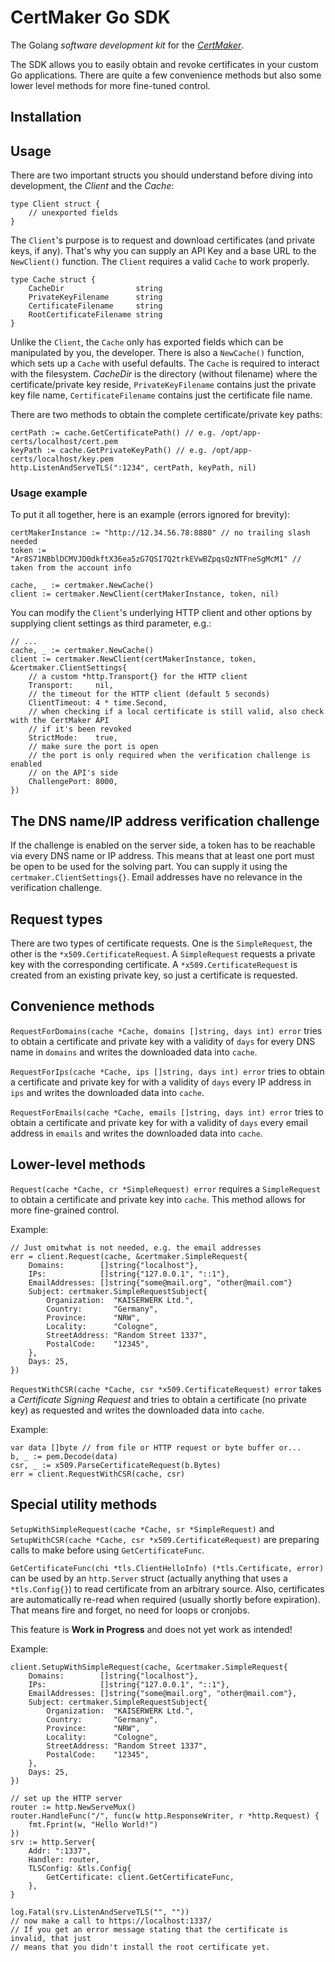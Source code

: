 # CertMaker Go SDK

The Golang *software development kit* for the *[CertMaker](https://github.com/KaiserWerk/CertMaker)*.

The SDK allows you to easily obtain and revoke certificates in your custom Go applications. There are quite a few
convenience methods but also some lower level methods for more fine-tuned control.

## Installation



## Usage

There are two important structs you should understand before diving into development, the *Client* and the *Cache*:

```golang
type Client struct {
	// unexported fields
}
```

The ``Client``'s purpose is to request and download certificates (and private keys, if any). That's why you can supply
an API Key and a base URL to the ``NewClient()`` function. The ``Client`` requires a valid ``Cache`` to work
properly.


```golang
type Cache struct {
    CacheDir                string
    PrivateKeyFilename      string
    CertificateFilename     string
    RootCertificateFilename string
}
```

Unlike the ``Client``, the ``Cache`` only has exported fields which can be manipulated by you, the developer.
There is also a ``NewCache()`` function, which sets up a ``Cache`` with useful defaults. The ``Cache`` is required
to interact with the filesystem. *CacheDir* is the directory (without filename) where the certificate/private key reside, 
``PrivateKeyFilename`` contains just the private key file name, ``CertificateFilename`` contains just the
certificate file name.


There are two methods to obtain the complete certificate/private key paths:
```golang
certPath := cache.GetCertificatePath() // e.g. /opt/app-certs/localhost/cert.pem
keyPath := cache.GetPrivateKeyPath() // e.g. /opt/app-certs/localhost/key.pem
http.ListenAndServeTLS(":1234", certPath, keyPath, nil)
```

### Usage example
To put it all together, here is an example (errors ignored for brevity):
```golang
certMakerInstance := "http://12.34.56.78:8880" // no trailing slash needed
token := "Ar8S71NBblDCMVJD0dkftX36ea5zG7QSI7Q2trkEVwBZpqsQzNTFneSgMcM1" // taken from the account info

cache, _ := certmaker.NewCache()
client := certmaker.NewClient(certMakerInstance, token, nil)
```
You can modify the ``Client``'s underlying HTTP client and other options by supplying client settings as third
parameter, e.g.:

```golang
// ...
cache, _ := certmaker.NewCache()
client := certmaker.NewClient(certMakerInstance, token, &certmaker.ClientSettings{
    // a custom *http.Transport{} for the HTTP client
    Transport:     nil, 
    // the timeout for the HTTP client (default 5 seconds)
    ClientTimeout: 4 * time.Second,
    // when checking if a local certificate is still valid, also check with the CertMaker API 
    // if it's been revoked
    StrictMode:    true,
    // make sure the port is open 
    // the port is only required when the verification challenge is enabled
    // on the API's side
    ChallengePort: 8000, 
})
```

## The DNS name/IP address verification challenge

If the challenge is enabled on the server side, a token has to be reachable via every DNS name or IP
address. This means that at least one port must be open to be used for the solving part. You can supply
it using the ``certmaker.ClientSettings{}``.
Email addresses have no relevance in the verification challenge.

## Request types

There are two types of certificate requests. One is the ``SimpleRequest``, the other is the
``*x509.CertificateRequest``.
A ``SimpleRequest`` requests a private key with the corresponding certificate. A 
``*x509.CertificateRequest`` is created from an existing private key, so just a certificate is
requested.

## Convenience methods

``RequestForDomains(cache *Cache, domains []string, days int) error`` tries to obtain a 
certificate and private key with a validity of ``days`` for every DNS name in ``domains`` and writes the 
downloaded data into ``cache``.

``RequestForIps(cache *Cache, ips []string, days int) error`` tries to obtain a
certificate and private key for with a validity of ``days`` every IP address in ``ips`` and writes the
downloaded data into ``cache``.

``RequestForEmails(cache *Cache, emails []string, days int) error`` tries to obtain a
certificate and private key for with a validity of ``days`` every email address in ``emails`` and writes the
downloaded data into ``cache``.

## Lower-level methods

``Request(cache *Cache, cr *SimpleRequest) error`` requires a ``SimpleRequest`` to obtain
a certificate and private key into ``cache``. This method allows for more fine-grained control.

Example:
```golang
// Just omitwhat is not needed, e.g. the email addresses
err = client.Request(cache, &certmaker.SimpleRequest{
    Domains:        []string{"localhost"},
    IPs:            []string{"127.0.0.1", "::1"},
    EmailAddresses: []string{"some@mail.org", "other@mail.com"}
    Subject: certmaker.SimpleRequestSubject{
        Organization:  "KAISERWERK Ltd.",
        Country:       "Germany",
        Province:      "NRW",
        Locality:      "Cologne",
        StreetAddress: "Random Street 1337",
        PostalCode:    "12345",
    },
    Days: 25,
})
```

``RequestWithCSR(cache *Cache, csr *x509.CertificateRequest) error`` takes a *Certificate Signing Request*
and tries to obtain a certificate (no private key) as requested and writes the
downloaded data into ``cache``.

Example:
```golang
var data []byte // from file or HTTP request or byte buffer or...
b, _ := pem.Decode(data)
csr, _ := x509.ParseCertificateRequest(b.Bytes)
err = client.RequestWithCSR(cache, csr)
```

## Special utility methods

``SetupWithSimpleRequest(cache *Cache, sr *SimpleRequest)`` and 
``SetupWithCSR(cache *Cache, csr *x509.CertificateRequest)`` are preparing calls to make 
before using ``GetCertificateFunc``.

``GetCertificateFunc(chi *tls.ClientHelloInfo) (*tls.Certificate, error)`` can be used by an 
``http.Server`` struct (actually anything that uses a ``*tls.Config{}``) to read certificate 
from an arbitrary source. Also, certificates are automatically re-read when required (usually shortly 
before expiration). That means fire and forget, no need for loops or cronjobs.

This feature is __Work in Progress__ and does not yet work as intended!

Example: 
```golang
client.SetupWithSimpleRequest(cache, &certmaker.SimpleRequest{
    Domains:        []string{"localhost"},
    IPs:            []string{"127.0.0.1", "::1"},
    EmailAddresses: []string{"some@mail.org", "other@mail.com"},
    Subject: certmaker.SimpleRequestSubject{
        Organization:  "KAISERWERK Ltd.",
        Country:       "Germany",
        Province:      "NRW",
        Locality:      "Cologne",
        StreetAddress: "Random Street 1337",
        PostalCode:    "12345",
    },
    Days: 25,
})

// set up the HTTP server
router := http.NewServeMux()
router.HandleFunc("/", func(w http.ResponseWriter, r *http.Request) {
    fmt.Fprint(w, "Hello World!")
})
srv := http.Server{
    Addr: ":1337",
    Handler: router,
    TLSConfig: &tls.Config{
        GetCertificate: client.GetCertificateFunc,
    }, 
}

log.Fatal(srv.ListenAndServeTLS("", "")) 
// now make a call to https://localhost:1337/
// If you get an error message stating that the certificate is invalid, that just
// means that you didn't install the root certificate yet.
```